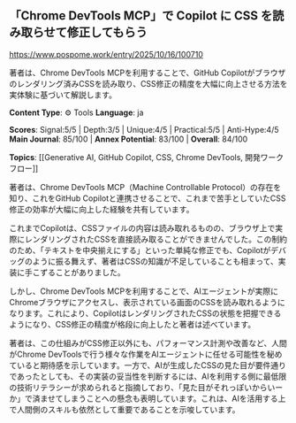 ## 「Chrome DevTools MCP」で Copilot に CSS を読み取らせて修正してもらう

https://www.pospome.work/entry/2025/10/16/100710

著者は、Chrome DevTools MCPを利用することで、GitHub Copilotがブラウザのレンダリング済みCSSを読み取り、CSS修正の精度を大幅に向上させる方法を実体験に基づいて解説します。

**Content Type**: ⚙️ Tools
**Language**: ja

**Scores**: Signal:5/5 | Depth:3/5 | Unique:4/5 | Practical:5/5 | Anti-Hype:4/5
**Main Journal**: 85/100 | **Annex Potential**: 83/100 | **Overall**: 84/100

**Topics**: [[Generative AI, GitHub Copilot, CSS, Chrome DevTools, 開発ワークフロー]]

著者は、Chrome DevTools MCP（Machine Controllable Protocol）の存在を知り、これをGitHub Copilotと連携させることで、これまで苦手としていたCSS修正の効率が大幅に向上した経験を共有しています。

これまでCopilotは、CSSファイルの内容は読み取れるものの、ブラウザ上で実際にレンダリングされたCSSを直接読み取ることができませんでした。この制約のため、「テキストを中央揃えにする」といった単純な修正でも、Copilotがデバッグのように振る舞えず、著者はCSSの知識が不足していることも相まって、実装に手こずることがありました。

しかし、Chrome DevTools MCPを利用することで、AIエージェントが実際にChromeブラウザにアクセスし、表示されている画面のCSSを読み取れるようになります。これにより、CopilotはレンダリングされたCSSの状態を把握できるようになり、CSS修正の精度が格段に向上したと著者は述べています。

著者は、この仕組みがCSS修正以外にも、パフォーマンス計測や改善など、人間がChrome DevToolsで行う様々な作業をAIエージェントに任せる可能性を秘めていると期待感を示しています。一方で、AIが生成したCSSの見た目が要件通りであったとしても、その実装の妥当性を判断するには、AIを利用する側に最低限の技術リテラシーが求められると指摘しており、「見た目がそれっぽいからいーか」で済ませてしまうことへの懸念も表明しています。これは、AIを活用する上で人間側のスキルも依然として重要であることを示唆しています。
